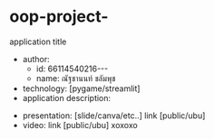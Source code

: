 # oop-project- 
application title
- author: 
  * id: 66114540216---
  * name: ณัฐชานนท์ ชลัมพุช
- technology: [pygame/streamlit]
- application description:

* presentation: [slide/canva/etc..] link [public/ubu]
* video: link [public/ubu]
 xoxoxo
